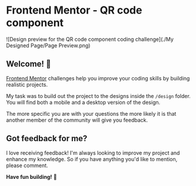 # Frontend Mentor - QR code component

![Design preview for the QR code component coding challenge](./My Designed Page/Page Preview.png)
## Welcome! 👋

[Frontend Mentor](https://www.frontendmentor.io) challenges help you improve your coding skills by building realistic projects.

My task was to build out the project to the designs inside the `/design` folder. You will find both a mobile and a desktop version of the design. 





The more specific you are with your questions the more likely it is that another member of the community will give you feedback.

## Got feedback for me?

I love receiving feedback! I'm always looking to improve my project and enhance my knowledge. So if you have anything you'd like to mention, please comment.

**Have fun building!** 🚀
